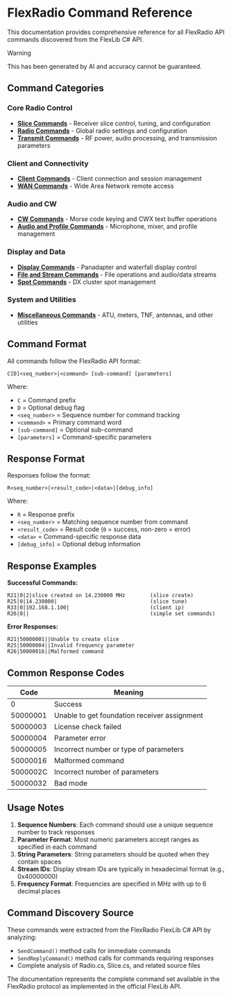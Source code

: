 # FlexRadio Command Reference

This documentation provides comprehensive reference for all FlexRadio API commands discovered from the FlexLib C# API.

> [!WARNING]
> This has been generated by AI and accuracy cannot be guaranteed.

## Command Categories

### Core Radio Control
- [**Slice Commands**](https://github.com/rimuadmin/ProtoFlex/wiki/Slice-commands) - Receiver slice control, tuning, and configuration
- [**Radio Commands**](https://github.com/rimuadmin/ProtoFlex/wiki/Radio-Commands) - Global radio settings and configuration
- [**Transmit Commands**](https://github.com/rimuadmin/ProtoFlex/wiki/Transmit-Commands) - RF power, audio processing, and transmission parameters

### Client and Connectivity
- [**Client Commands**](https://github.com/rimuadmin/ProtoFlex/wiki/Client-Commands) - Client connection and session management
- [**WAN Commands**](https://github.com/rimuadmin/ProtoFlex/wiki/WAN-Commands) - Wide Area Network remote access

### Audio and CW
- [**CW Commands**](https://github.com/rimuadmin/ProtoFlex/wiki/CW-Commands) - Morse code keying and CWX text buffer operations
- [**Audio and Profile Commands**](https://github.com/rimuadmin/ProtoFlex/wiki/Audio-Profile-Commands) - Microphone, mixer, and profile management

### Display and Data
- [**Display Commands**](https://github.com/rimuadmin/ProtoFlex/wiki/Display-Commands) - Panadapter and waterfall display control
- [**File and Stream Commands**](https://github.com/rimuadmin/ProtoFlex/wiki/File-Stream-Commands) - File operations and audio/data streams
- [**Spot Commands**](https://github.com/rimuadmin/ProtoFlex/wiki/Spot-Commands) - DX cluster spot management

### System and Utilities
- [**Miscellaneous Commands**](https://github.com/rimuadmin/ProtoFlex/wiki/Miscellaneous-Commands) - ATU, meters, TNF, antennas, and other utilities

## Command Format

All commands follow the FlexRadio API format:

```
C[D]<seq_number>|<command> [sub-command] [parameters]
```

Where:
- `C` = Command prefix
- `D` = Optional debug flag
- `<seq_number>` = Sequence number for command tracking
- `<command>` = Primary command word
- `[sub-command]` = Optional sub-command
- `[parameters]` = Command-specific parameters

## Response Format

Responses follow the format:
```
R<seq_number>|<result_code>|<data>|[debug_info]
```

Where:
- `R` = Response prefix
- `<seq_number>` = Matching sequence number from command
- `<result_code>` = Result code (`0` = success, non-zero = error)
- `<data>` = Command-specific response data
- `[debug_info]` = Optional debug information

## Response Examples

**Successful Commands:**
```
R21|0|2|slice created on 14.230000 MHz        (slice create)
R25|0|14.230000|                              (slice tune)
R33|0|192.168.1.100|                          (client ip)
R26|0||                                       (simple set commands)
```

**Error Responses:**
```
R21|50000001||Unable to create slice
R25|50000004||Invalid frequency parameter
R26|50000016||Malformed command
```

## Common Response Codes

| Code | Meaning |
|------|---------|
| 0 | Success |
| 50000001 | Unable to get foundation receiver assignment |
| 50000003 | License check failed |
| 50000004 | Parameter error |
| 50000005 | Incorrect number or type of parameters |
| 50000016 | Malformed command |
| 5000002C | Incorrect number of parameters |
| 50000032 | Bad mode |

## Usage Notes

1. **Sequence Numbers**: Each command should use a unique sequence number to track responses
2. **Parameter Format**: Most numeric parameters accept ranges as specified in each command
3. **String Parameters**: String parameters should be quoted when they contain spaces
4. **Stream IDs**: Display stream IDs are typically in hexadecimal format (e.g., 0x40000000)
5. **Frequency Format**: Frequencies are specified in MHz with up to 6 decimal places

## Command Discovery Source

These commands were extracted from the FlexRadio FlexLib C# API by analyzing:
- `SendCommand()` method calls for immediate commands
- `SendReplyCommand()` method calls for commands requiring responses
- Complete analysis of Radio.cs, Slice.cs, and related source files

The documentation represents the complete command set available in the FlexRadio protocol as implemented in the official FlexLib API.

